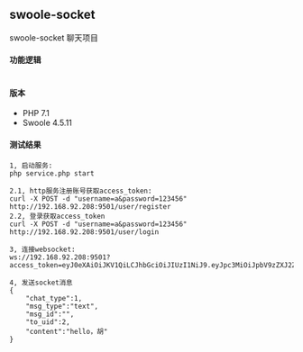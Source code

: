 ## swoole-socket
swoole-socket 聊天项目

#### 功能逻辑
```text

```

#### 版本
- PHP 7.1
- Swoole 4.5.11


#### 测试结果

```shell script
1, 启动服务: 
php service.php start

2.1, http服务注册账号获取access_token: 
curl -X POST -d "username=a&password=123456" http://192.168.92.208:9501/user/register
2.2, 登录获取access_token
curl -X POST -d "username=a&password=123456" http://192.168.92.208:9501/user/login 

3, 连接websocket: 
ws://192.168.92.208:9501?access_token=eyJ0eXAiOiJKV1QiLCJhbGciOiJIUzI1NiJ9.eyJpc3MiOiJpbV9zZXJ2ZXIiLCJpYXQiOjE2NzE2OTY4NjIsImV4cCI6ODY0MDAsInVpZCI6Miwic2NvcGVzIjpbXX0.yjjVXII1S_HXv2xpZUhT79onfb3q2ijR0lAWgeVVCBA

4, 发送socket消息
{
    "chat_type":1,
    "msg_type":"text",
    "msg_id":"",
    "to_uid":2,
    "content":"hello，胡"
}


```
